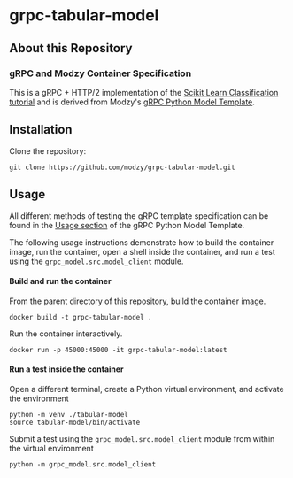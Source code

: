 # grpc-tabular-model

## About this Repository

### gRPC and Modzy Container Specification

This is a gRPC + HTTP/2 implementation of the [Scikit Learn Classification tutorial](https://towardsdatascience.com/lime-how-to-interpret-machine-learning-models-with-python-94b0e7e4432e) and is derived from Modzy's [gRPC Python Model Template](https://github.com/modzy/grpc-model-template).

## Installation

Clone the repository:

```git clone https://github.com/modzy/grpc-tabular-model.git```

## Usage

All different methods of testing the gRPC template specification can be found in the [Usage section](https://github.com/modzy/grpc-model-template#Usage) of the gRPC Python Model Template.  

The following usage instructions demonstrate how to build the container image, run the container, open a shell inside the container, and run a test using the `grpc_model.src.model_client` module.

#### Build and run the container

From the parent directory of this repository, build the container image.

```docker build -t grpc-tabular-model .```

Run the container interactively.

```docker run -p 45000:45000 -it grpc-tabular-model:latest```

#### Run a test inside the container

Open a different terminal, create a Python virtual environment, and activate the environment

```
python -m venv ./tabular-model
source tabular-model/bin/activate
```

Submit a test using the `grpc_model.src.model_client` module from within the virtual environment

```python -m grpc_model.src.model_client``` 
